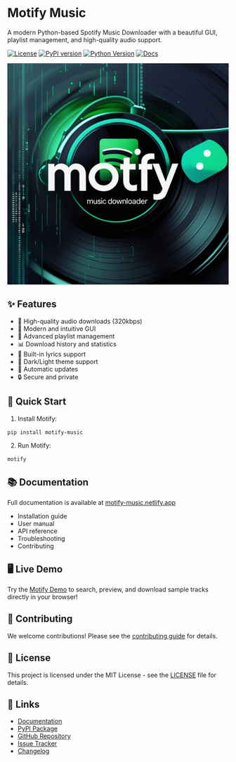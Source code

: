 # Motify Music

A modern Python-based Spotify Music Downloader with a beautiful GUI, playlist management, and high-quality audio support.

[![License](https://img.shields.io/pypi/l/motify-music?color=1DB954&style=flat-square)](https://pypi.org/project/motify-music/)
[![PyPI version](https://img.shields.io/pypi/v/motify-music?color=1DB954&style=flat-square)](https://pypi.org/project/motify-music/)
[![Python Version](https://img.shields.io/pypi/pyversions/motify-music?color=1DB954&style=flat-square)](https://pypi.org/project/motify-music/)
[![Docs](https://img.shields.io/badge/docs-netlify-success?style=flat-square&color=1DB954)](https://motify-music.netlify.app/)

![Motify Cover](https://raw.githubusercontent.com/mosh3eb/motify/main/docs/assets/images/Cover.jpg)

## ✨ Features

- 🎵 High-quality audio downloads (320kbps)
- 🎨 Modern and intuitive GUI
- 📱 Advanced playlist management
- 📊 Download history and statistics
- 🎼 Built-in lyrics support
- 🌙 Dark/Light theme support
- 🔄 Automatic updates
- 🔒 Secure and private

## 🚀 Quick Start

1. Install Motify:
```bash
pip install motify-music
```
2. Run Motify:
```bash
motify
```

## 📚 Documentation

Full documentation is available at [motify-music.netlify.app](https://motify-music.netlify.app/)
- Installation guide
- User manual
- API reference
- Troubleshooting
- Contributing

## 🖥️ Live Demo

Try the [Motify Demo](https://motify-music.netlify.app/demo/) to search, preview, and download sample tracks directly in your browser!

## 🤝 Contributing

We welcome contributions! Please see the [contributing guide](https://motify-music.netlify.app/contributing) for details.

## 📄 License

This project is licensed under the MIT License - see the [LICENSE](https://github.com/mosh3eb/motify/blob/main/LICENSE) file for details.

## 🔗 Links

- [Documentation](https://motify-music.netlify.app/)
- [PyPI Package](https://pypi.org/project/motify-music/)
- [GitHub Repository](https://github.com/mosh3eb/motify)
- [Issue Tracker](https://github.com/mosh3eb/motify/issues)
- [Changelog](https://motify-music.netlify.app/changelog)

